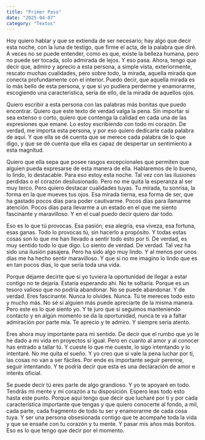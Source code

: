 ```yaml
---
title: "Primer Paso"
date: "2025-04-07"
category: "Textos"
---
```


Hoy quiero hablar y que se extienda de ser necesario; hay algo que decir esta noche, con la luna de testigo, que firme el acta, de la palabra que diré. A veces no se puede entender, como es que, existe la belleza humana, pero no puede ser tocada, solo admirada de lejos. Y eso pasa. Ahora, tengo que decir que, admiro y aprecio a esta persona, a simple vista, exteriormente, rescato muchas cualidades, pero sobre todo, la mirada, aquella mirada que conecta profundamente con el interior. Puedo decir, que aquella mirada es lo más bello de esta persona, y que si yo pudiera perderme y enamorarme, escogiendo una característica, sería de ello, de la mirada de aquellos ojos.

Quiero escribir a esta persona con las palabras más bonitas que puedo encontrar. Quiero que este texto de verdad valga la pena. Sin importar si sea extenso o corto, quiero que contenga la calidad en cada una de las expresiones que emane. Lo estoy escribiendo con todo mi corazón. De verdad, me importa esta persona, y por eso quiero dedicarle cada palabra de aquí. Y que ella se dé cuenta que se merece cada palabra de lo que digo, y que se dé cuenta que ella es capaz de despertar un sentimiento a esta magnitud. 

Quiero que ella sepa que posee rasgos excepcionales que permiten que alguien pueda expresarse de esta manera de ella. Hablaremos de lo bueno, lo lindo, lo destacable. Para eso estoy esta noche. Tal vez con las ilusiones perdidas o el corazón desilusionado. Pero no me quita la esperanza al ser muy terco. Pero quiero destacar cualidades tuyas. Tu mirada, tu sonrisa, la forma en la que mueves tus ojos. Esa mirada tierna, esa forma de ser, que ha gastado pocos días para poder cautivarme. Pocos días para llamarme atención. Pocos días para llevarme a un estado en el que me siento fascinante y maravilloso. Y en el cual puedo decir quiero dar todo.

Eso es lo que tú provocas. Esa pasión, esa alegría, esa viveza, esa fortuna, esas ganas. Todo lo provocas tú, sin hacerlo a propósito. Y todas estas cosas son lo que me han llevado a sentir todo esto por ti. De verdad, es muy sentido todo lo que digo. Lo siento de verdad. De verdad. Tal vez ha sido una ilusión pasajera. Pero ha sido algo muy lindo. Y al menos por unos días me ha hecho sentir maravilloso. Y que si no me imagino lo lindo que es en tan pocos días, lo que sería toda una vida.

Porque déjame decirte que si yo tuviera la oportunidad de llegar a estar contigo no te dejaría. Estaría esperando ahí. No te soltaría. Porque es un tesoro valioso que no podría abandonar. No se puede abandonar. Y de verdad. Eres fascinante. Nunca lo olvides. Nunca. Tú te mereces todo esto y mucho más. No sé si alguien más puede apreciarte de la misma manera. Pero este es lo que siento yo. Y te juro que si seguimos manteniendo contacto y en algún momento se da la oportunidad, nunca te va a faltar admiración por parte mía. Te aprecio y te admiro. Y siempre sería atento. 

Eres ahora muy importante para mi sentido. De decir que el rumbo que yo le he dado a mi vida en proyectos sí igual. Pero en cuanto al amor y al conocer has entrado a tallar tú. Y cueste lo que me cueste, lo sigo intentando y lo intentaré. No me quita el sueño. Y yo creo que si vale la pena luchar por ti, las cosas no van a ser fáciles. Por ende es importante seguir perenne, seguir intentando. Y te podría decir que esta es una declaración de amor e interés oficial. 

Se puede decir tú eres parte de algo grandioso. Y yo te apoyaré en todo. Tendrás mi mente y mi corazón a tu disposición. Espero leas todo esto hasta este punto. Porque aquí tengo que decir que lucharé por ti y por cada característica importante que tengas y que quiero conocerte al fondo, a mil, cada parte, cada fragmento de todo tu ser y enamorarme de cada cosa tuya. Y ser una persona obsesionada contigo que te acompañe toda la vida y que se ensañe con tu corazón y tu mente. Y pasar mis años más bonitos. Eso es lo que tengo que decir por el momento.
